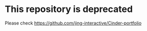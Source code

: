 This repository is deprecated
======

Please check https://github.com/jing-interactive/Cinder-portfolio
